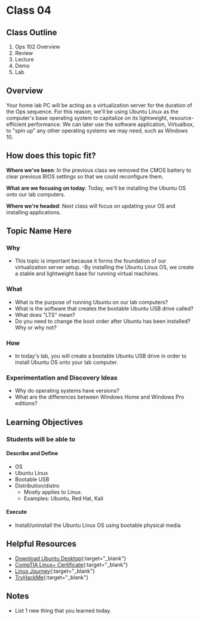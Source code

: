 # Class 04

## Class Outline

1. Ops 102 Overview
1. Review
1. Lecture
1. Demo
1. Lab 

## Overview

Your home lab PC will be acting as a virtualization server for the duration of the Ops sequence. For this reason, we'll be using Ubuntu Linux as the computer's base operating system to capitalize on its lightweight, resource-efficient performance. We can later use the software application, Virtualbox, to "spin up" any other operating systems we may need, such as Windows 10.

## How does this topic fit?

**Where we've been**:
In the previous class we removed the CMOS battery to clear previous BIOS settings so that we could reconfigure them.

**What are we focusing on today**:
Today, we'll be installing the Ubuntu OS onto our lab computers.

**Where we're headed**:
Next class will focus on updating your OS and installing applications.

## Topic Name Here

### Why
- This topic is important because it forms the foundation of our virtualization server setup.
-By installing the Ubuntu Linux OS, we create a stable and lightweight base for running virtual machines.

### What
- What is the purpose of running Ubuntu on our lab computers?
- What is the software that creates the bootable Ubuntu USB drive called?
- What does "LTS" mean?
- Do you need to change the boot order after Ubuntu has been installed? Why or why not?

### How
- In today's lab, you will create a bootable Ubuntu USB drive in order to install Ubuntu OS onto your lab computer.

### Experimentation and Discovery Ideas
- Why do operating systems have versions?
- What are the differences between Windows Home and Windows Pro editions?

## Learning Objectives

### Students will be able to

#### Describe and Define

- OS
- Ubuntu Linux
- Bootable USB
- Distribution/distro
  - Mostly applies to Linux.
  - Examples: Ubuntu, Red Hat, Kali

#### Execute

- Install/uninstall the Ubuntu Linux OS using bootable physical media

## Helpful Resources

- [Download Ubuntu Desktop](https://ubuntu.com/download/desktop){:target="_blank"}
- [CompTIA Linux+ Certificate](https://www.comptia.org/certifications/linux){:target="_blank"}
- [Linux Journey](linuxjourney.com){:target="_blank"}
- [TryHackMe](https://tryhackme.com/hacktivities?tab=search&page=1&free=all&order=most-popular&difficulty=all&type=all&searchTxt=Linux){:target="_blank"}

## Notes

- List 1 new thing that you learned today.
